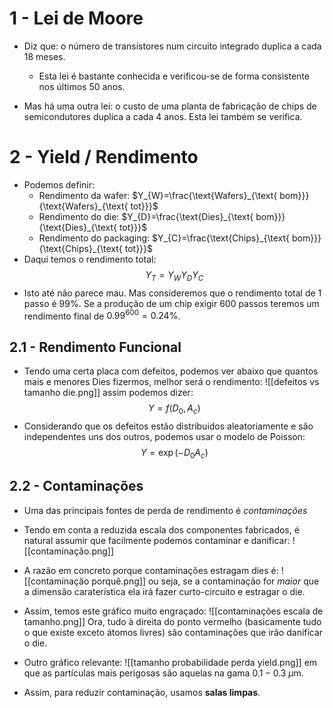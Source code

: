 # 1 - Lei de Moore
- Diz que: o número de transístores num circuito integrado duplica a cada 18 meses. 
    - Esta lei é bastante conhecida e verificou-se de forma consistente nos últimos 50 anos.

- Mas há uma outra lei: o custo de uma planta de fabricação de chips de semicondutores duplica a cada 4 anos. Esta lei também se verifica.

# 2 - Yield / Rendimento
- Podemos definir:
    - Rendimento da wafer: $Y_{W}=\frac{\text{Wafers}_{\text{ bom}}}{\text{Wafers}_{\text{ tot}}}$
    - Rendimento do die: $Y_{D}=\frac{\text{Dies}_{\text{ bom}}}{\text{Dies}_{\text{ tot}}}$
    - Rendimento do packaging: $Y_{C}=\frac{\text{Chips}_{\text{ bom}}}{\text{Chips}_{\text{ tot}}}$
- Daqui temos o rendimento total:
$$Y_{T}=Y_{W}Y_{D}Y_{C}$$
- Isto até não parece mau. Mas consideremos que o rendimento total de 1 passo é $99\%$. Se a produção de um chip exigir 600 passos teremos um rendimento final de $0.99^{600}=0.24\%$.

## 2.1 - Rendimento Funcional
- Tendo uma certa placa com defeitos, podemos ver abaixo que quantos mais e menores Dies fizermos, melhor será o rendimento:
![[defeitos vs tamanho die.png]]
assim podemos dizer:
$$Y = f(D_{0},A_{c})$$
- Considerando que os defeitos estão distribuidos aleatoriamente e são independentes uns dos outros, podemos usar o modelo de Poisson:
$$Y = \exp(-D_{0}A_{c})$$

## 2.2 - Contaminações
- Uma das principais fontes de perda de rendimento é *contaminações*
- Tendo em conta a reduzida escala dos componentes fabricados, é natural assumir que facilmente podemos contaminar e danificar:
![[contaminação.png]]
- A razão em concreto porque contaminações estragam dies é:
![[contaminação porquê.png]]
ou seja, se a contaminação for *maior* que a dimensão caraterística ela irá fazer curto-circuito e estragar o die.

- Assim, temos este gráfico muito engraçado:
![[contaminações escala de tamanho.png]]
Ora, tudo à direita do ponto vermelho (basicamente tudo o que existe exceto átomos livres) são contaminações que irão danificar o die.

- Outro gráfico relevante:
![[tamanho probabilidade perda yield.png]]
em que as partículas mais perigosas são aquelas na gama $0.1-0.3~\mu\text{m}$. 
- Assim, para reduzir contaminação, usamos **salas limpas**.